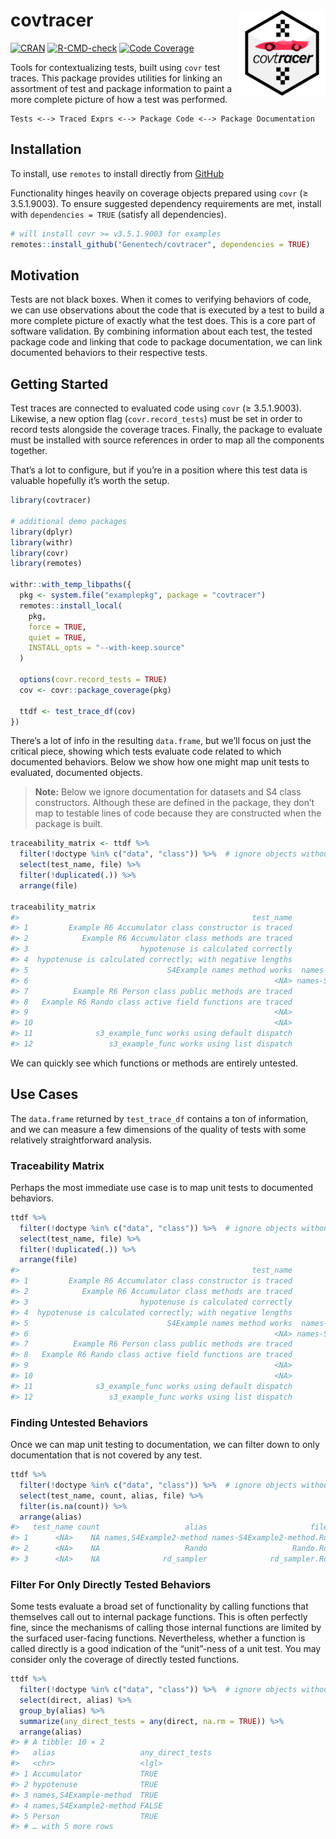 
<!-- README.md is generated from README.Rmd. Please edit that file -->

# covtracer <a href='https://github.com/genentech/covtracer'><img src='man/figures/hex.png' align="right" height="139" /></a>

[![CRAN](https://img.shields.io/cran/v/ggpackets.svg)](https://cran.r-project.org/package=ggpackets)
[![R-CMD-check](https://github.com/Genentech/covtracer/workflows/R-CMD-check/badge.svg)](https://github.com/Genentech/covtracer/actions)
[![Code
Coverage](https://img.shields.io/codecov/c/github/genentech/covtracer/main.svg)](https://codecov.io/gh/genentech/covtracer)

Tools for contextualizing tests, built using `covr` test traces. This
package provides utilities for linking an assortment of test and package
information to paint a more complete picture of how a test was
performed.

    Tests <--> Traced Exprs <--> Package Code <--> Package Documentation

## Installation

To install, use `remotes` to install directly from
[GitHub](https://www.github.com/Genentech/covtracer)

Functionality hinges heavily on coverage objects prepared using `covr`
(≥ 3.5.1.9003). To ensure suggested dependency requirements are met,
install with `dependencies = TRUE` (satisfy all dependencies).

``` r
# will install covr >= v3.5.1.9003 for examples
remotes::install_github("Genentech/covtracer", dependencies = TRUE)
```

## Motivation

Tests are not black boxes. When it comes to verifying behaviors of code,
we can use observations about the code that is executed by a test to
build a more complete picture of exactly what the test does. This is a
core part of software validation. By combining information about each
test, the tested package code and linking that code to package
documentation, we can link documented behaviors to their respective
tests.

## Getting Started

Test traces are connected to evaluated code using `covr` (≥ 3.5.1.9003).
Likewise, a new option flag (`covr.record_tests`) must be set in order
to record tests alongside the coverage traces. Finally, the package to
evaluate must be installed with source references in order to map all
the components together.

That’s a lot to configure, but if you’re in a position where this test
data is valuable hopefully it’s worth the setup.

``` r
library(covtracer)

# additional demo packages
library(dplyr)
library(withr)
library(covr)
library(remotes)

withr::with_temp_libpaths({
  pkg <- system.file("examplepkg", package = "covtracer")
  remotes::install_local(
    pkg, 
    force = TRUE, 
    quiet = TRUE, 
    INSTALL_opts = "--with-keep.source"
  )

  options(covr.record_tests = TRUE)
  cov <- covr::package_coverage(pkg)

  ttdf <- test_trace_df(cov)
})
```

There’s a lot of info in the resulting `data.frame`, but we’ll focus on
just the critical piece, showing which tests evaluate code related to
which documented behaviors. Below we show how one might map unit tests
to evaluated, documented objects.

> **Note:** Below we ignore documentation for datasets and S4 class
> constructors. Although these are defined in the package, they don’t
> map to testable lines of code because they are constructed when the
> package is built.

``` r
traceability_matrix <- ttdf %>%
  filter(!doctype %in% c("data", "class")) %>%  # ignore objects without testable code
  select(test_name, file) %>%
  filter(!duplicated(.)) %>%
  arrange(file)

traceability_matrix
#>                                                    test_name                       file
#> 1         Example R6 Accumulator class constructor is traced             Accumulator.Rd
#> 2            Example R6 Accumulator class methods are traced             Accumulator.Rd
#> 3                         hypotenuse is calculated correctly              hypotenuse.Rd
#> 4  hypotenuse is calculated correctly; with negative lengths              hypotenuse.Rd
#> 5                               S4Example names method works  names-S4Example-method.Rd
#> 6                                                       <NA> names-S4Example2-method.Rd
#> 7          Example R6 Person class public methods are traced                  Person.Rd
#> 8   Example R6 Rando class active field functions are traced                   Rando.Rd
#> 9                                                       <NA>                   Rando.Rd
#> 10                                                      <NA>              rd_sampler.Rd
#> 11              s3_example_func works using default dispatch         s3_example_func.Rd
#> 12                 s3_example_func works using list dispatch         s3_example_func.Rd
```

We can quickly see which functions or methods are entirely untested.

## Use Cases

The `data.frame` returned by `test_trace_df` contains a ton of
information, and we can measure a few dimensions of the quality of tests
with some relatively straightforward analysis.

### Traceability Matrix

Perhaps the most immediate use case is to map unit tests to documented
behaviors.

``` r
ttdf %>%
  filter(!doctype %in% c("data", "class")) %>%  # ignore objects without testable code
  select(test_name, file) %>%
  filter(!duplicated(.)) %>%
  arrange(file)
#>                                                    test_name                       file
#> 1         Example R6 Accumulator class constructor is traced             Accumulator.Rd
#> 2            Example R6 Accumulator class methods are traced             Accumulator.Rd
#> 3                         hypotenuse is calculated correctly              hypotenuse.Rd
#> 4  hypotenuse is calculated correctly; with negative lengths              hypotenuse.Rd
#> 5                               S4Example names method works  names-S4Example-method.Rd
#> 6                                                       <NA> names-S4Example2-method.Rd
#> 7          Example R6 Person class public methods are traced                  Person.Rd
#> 8   Example R6 Rando class active field functions are traced                   Rando.Rd
#> 9                                                       <NA>                   Rando.Rd
#> 10                                                      <NA>              rd_sampler.Rd
#> 11              s3_example_func works using default dispatch         s3_example_func.Rd
#> 12                 s3_example_func works using list dispatch         s3_example_func.Rd
```

### Finding Untested Behaviors

Once we can map unit testing to documentation, we can filter down to
only documentation that is not covered by any test.

``` r
ttdf %>%
  filter(!doctype %in% c("data", "class")) %>%  # ignore objects without testable code
  select(test_name, count, alias, file) %>%
  filter(is.na(count)) %>%
  arrange(alias)
#>   test_name count                   alias                       file
#> 1      <NA>    NA names,S4Example2-method names-S4Example2-method.Rd
#> 2      <NA>    NA                   Rando                   Rando.Rd
#> 3      <NA>    NA              rd_sampler              rd_sampler.Rd
```

### Filter For Only Directly Tested Behaviors

Some tests evaluate a broad set of functionality by calling functions
that themselves call out to internal package functions. This is often
perfectly fine, since the mechanisms of calling those internal functions
are limited by the surfaced user-facing functions. Nevertheless, whether
a function is called directly is a good indication of the “unit”-ness of
a unit test. You may consider only the coverage of directly tested
functions.

``` r
ttdf %>%
  filter(!doctype %in% c("data", "class")) %>%  # ignore objects without testable code
  select(direct, alias) %>%
  group_by(alias) %>%
  summarize(any_direct_tests = any(direct, na.rm = TRUE)) %>%
  arrange(alias)
#> # A tibble: 10 × 2
#>   alias                   any_direct_tests
#>   <chr>                   <lgl>           
#> 1 Accumulator             TRUE            
#> 2 hypotenuse              TRUE            
#> 3 names,S4Example-method  TRUE            
#> 4 names,S4Example2-method FALSE           
#> 5 Person                  TRUE            
#> # … with 5 more rows
```
